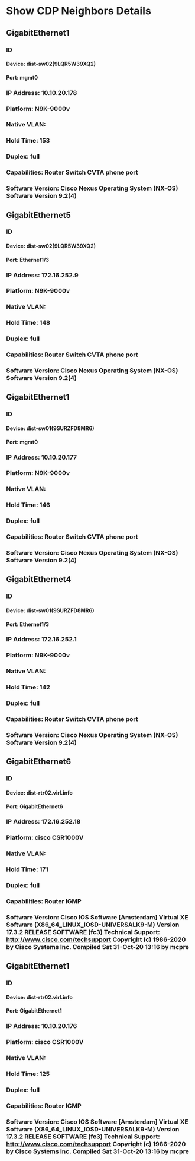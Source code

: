 

# Show CDP Neighbors Details
## GigabitEthernet1
### ID
#### Device: dist-sw02(9LQR5W39XQ2)
#### Port: mgmt0
### IP Address: 10.10.20.178
### Platform: N9K-9000v
### Native VLAN: 
### Hold Time: 153
### Duplex: full
### Capabilities: Router Switch CVTA phone port
### Software Version: Cisco Nexus Operating System (NX-OS) Software  Version 9.2(4)
## GigabitEthernet5
### ID
#### Device: dist-sw02(9LQR5W39XQ2)
#### Port: Ethernet1/3
### IP Address: 172.16.252.9
### Platform: N9K-9000v
### Native VLAN: 
### Hold Time: 148
### Duplex: full
### Capabilities: Router Switch CVTA phone port
### Software Version: Cisco Nexus Operating System (NX-OS) Software  Version 9.2(4)
## GigabitEthernet1
### ID
#### Device: dist-sw01(9SURZFD8MR6)
#### Port: mgmt0
### IP Address: 10.10.20.177
### Platform: N9K-9000v
### Native VLAN: 
### Hold Time: 146
### Duplex: full
### Capabilities: Router Switch CVTA phone port
### Software Version: Cisco Nexus Operating System (NX-OS) Software  Version 9.2(4)
## GigabitEthernet4
### ID
#### Device: dist-sw01(9SURZFD8MR6)
#### Port: Ethernet1/3
### IP Address: 172.16.252.1
### Platform: N9K-9000v
### Native VLAN: 
### Hold Time: 142
### Duplex: full
### Capabilities: Router Switch CVTA phone port
### Software Version: Cisco Nexus Operating System (NX-OS) Software  Version 9.2(4)
## GigabitEthernet6
### ID
#### Device: dist-rtr02.virl.info
#### Port: GigabitEthernet6
### IP Address: 172.16.252.18
### Platform: cisco CSR1000V
### Native VLAN: 
### Hold Time: 171
### Duplex: full
### Capabilities: Router IGMP
### Software Version: Cisco IOS Software [Amsterdam]  Virtual XE Software (X86_64_LINUX_IOSD-UNIVERSALK9-M)  Version 17.3.2  RELEASE SOFTWARE (fc3) Technical Support: http://www.cisco.com/techsupport Copyright (c) 1986-2020 by Cisco Systems  Inc. Compiled Sat 31-Oct-20 13:16 by mcpre
## GigabitEthernet1
### ID
#### Device: dist-rtr02.virl.info
#### Port: GigabitEthernet1
### IP Address: 10.10.20.176
### Platform: cisco CSR1000V
### Native VLAN: 
### Hold Time: 125
### Duplex: full
### Capabilities: Router IGMP
### Software Version: Cisco IOS Software [Amsterdam]  Virtual XE Software (X86_64_LINUX_IOSD-UNIVERSALK9-M)  Version 17.3.2  RELEASE SOFTWARE (fc3) Technical Support: http://www.cisco.com/techsupport Copyright (c) 1986-2020 by Cisco Systems  Inc. Compiled Sat 31-Oct-20 13:16 by mcpre